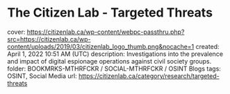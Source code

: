 # The Citizen Lab - Targeted Threats

cover: https://citizenlab.ca/wp-content/webpc-passthru.php?src=https://citizenlab.ca/wp-content/uploads/2019/03/citizenlab_logo_thumb.png&nocache=1
created: April 1, 2022 10:51 AM (UTC)
description: Investigations into the prevalence and impact of digital espionage operations against civil society groups.
folder: BOOKMRKS-MTHRFCKR / SOCIAL-MTHRFCKR / OSINT Blogs
tags: OSINT, Social Media
url: https://citizenlab.ca/category/research/targeted-threats